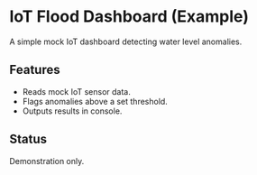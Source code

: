# IoT Flood Dashboard (Example)

A simple mock IoT dashboard detecting water level anomalies.

## Features
- Reads mock IoT sensor data.
- Flags anomalies above a set threshold.
- Outputs results in console.

## Status
Demonstration only.
